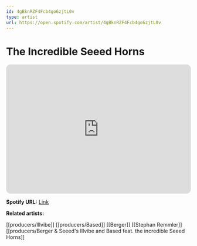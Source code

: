 ```yaml
---
id: 4gBknRZF4Fcb4go6zjtL0v
type: artist
url: https://open.spotify.com/artist/4gBknRZF4Fcb4go6zjtL0v
---
```

# The Incredible Seeed Horns

<iframe style="border-radius:12px" src="https://open.spotify.com/embed/artist/4gBknRZF4Fcb4go6zjtL0v" width="100%" height="352" frameBorder="0" allowfullscreen="" allow="autoplay; clipboard-write; encrypted-media; fullscreen; picture-in-picture" loading="lazy"></iframe>

**Spotify URL:** [Link](https://open.spotify.com/artist/4gBknRZF4Fcb4go6zjtL0v)

**Related artists:**

[[producers/Illvibe]]
[[producers/Based]]
[[Berger]]
[[Stephan Remmler]]
[[producers/Berger & Seeed's Illvibe and Based feat. the incredible Seeed Horns]]
